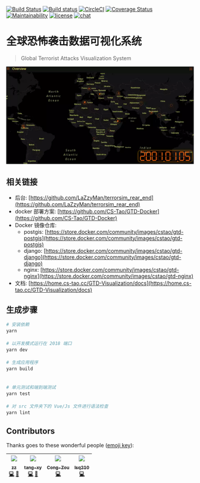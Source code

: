 
[![Build Status](https://travis-ci.org/CS-Tao/GTD-Visualization.svg?branch=master)](https://travis-ci.org/CS-Tao/GTD-Visualization)
[![Build status](https://ci.appveyor.com/api/projects/status/2fv7nefk6ojj509y?svg=true)](https://ci.appveyor.com/project/CS-Tao/gtd-visualization)
[![CircleCI](https://circleci.com/gh/CS-Tao/GTD-Visualization.svg?style=svg)](https://circleci.com/gh/CS-Tao/GTD-Visualization)
[![Coverage Status](https://coveralls.io/repos/github/CS-Tao/GTD-Visualization/badge.svg?branch=master)](https://coveralls.io/github/CS-Tao/GTD-Visualization?branch=master)
[![Maintainability](https://api.codeclimate.com/v1/badges/763357d477b76079a3b6/maintainability)](https://codeclimate.com/github/CS-Tao/GTD-Visualization/maintainability)
[![license](https://img.shields.io/badge/license-MIT-yellow.svg)](https://opensource.org/licenses/MIT)
[![chat](https://img.shields.io/badge/chat-github%20issues-blue.svg)](https://github.com/CS-Tao/GTD-Visualization/issues)

# 全球恐怖袭击数据可视化系统

> Global Terrorist Attacks Visualization System

[![Overview](https://github.com/CS-Tao/github-content/raw/master/contents/github/GTD/1.webp)](https://projects.cs-tao.cc/gtd-visualization/)

## 相关链接

- 后台: [https://github.com/LaZzyMan/terrorsim_rear_end](https://github.com/LaZzyMan/terrorsim_rear_end)
- docker 部署方案: [https://github.com/CS-Tao/GTD-Docker](https://github.com/CS-Tao/GTD-Docker)
- Docker 镜像仓库:
    - postgis: [https://store.docker.com/community/images/cstao/gtd-postgis](https://store.docker.com/community/images/cstao/gtd-postgis)
    - django: [https://store.docker.com/community/images/cstao/gtd-django](https://store.docker.com/community/images/cstao/gtd-django)
    - nginx: [https://store.docker.com/community/images/cstao/gtd-nginx](https://store.docker.com/community/images/cstao/gtd-nginx)
- 文档: [https://home.cs-tao.cc/GTD-Visualization/docs](https://home.cs-tao.cc/GTD-Visualization/docs)

## 生成步骤

``` bash
# 安装依赖
yarn

# 以开发模式运行在 2018 端口
yarn dev

# 生成应用程序
yarn build


# 单元测试和端到端测试
yarn test

# 对 src 文件夹下的 Vue/Js 文件进行语法检查
yarn lint

```

## Contributors

Thanks goes to these wonderful people ([emoji key](https://github.com/kentcdodds/all-contributors#emoji-key)):

<!-- ALL-CONTRIBUTORS-LIST:START - Do not remove or modify this section -->
<!-- prettier-ignore -->
| [<img src="https://avatars1.githubusercontent.com/u/23273105?v=4" width="100px;"/><br /><sub><b>zz</b></sub>](https://github.com/LaZzyMan)<br />[💻](https://github.com/CS-Tao/GTD-Visualization/commits?author=LaZzyMan "Code") [🎨](#design-LaZzyMan "Design") | [<img src="https://avatars2.githubusercontent.com/u/22520131?v=4" width="100px;"/><br /><sub><b>tang-xy</b></sub>](https://github.com/tang-xy)<br />[💻](https://github.com/CS-Tao/GTD-Visualization/commits?author=tang-xy "Code") [🔌](#plugin-tang-xy "Plugin/utility libraries") | [<img src="https://avatars3.githubusercontent.com/u/28620426?v=4" width="100px;"/><br /><sub><b>Cong-Zou</b></sub>](https://github.com/Cong-Zou)<br />[💻](https://github.com/CS-Tao/GTD-Visualization/commits?author=Cong-Zou "Code") | [<img src="https://avatars2.githubusercontent.com/u/34806806?v=4" width="100px;"/><br /><sub><b>lsq210</b></sub>](https://github.com/lsq210)<br />[💻](https://github.com/CS-Tao/GTD-Visualization/commits?author=lsq210 "Code") |
| :---: | :---: | :---: | :---: |
<!-- ALL-CONTRIBUTORS-LIST:END -->
